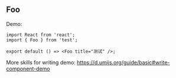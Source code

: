 
## Foo

Demo:

```tsx
import React from 'react';
import { Foo } from 'test';

export default () => <Foo title="测试" />;
```

More skills for writing demo: https://d.umijs.org/guide/basic#write-component-demo
